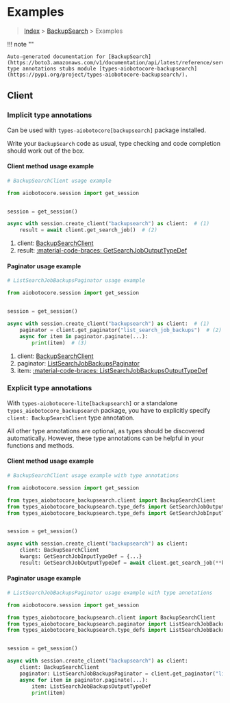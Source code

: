 # Examples

> [Index](../README.md) > [BackupSearch](./README.md) > Examples

!!! note ""

    Auto-generated documentation for [BackupSearch](https://boto3.amazonaws.com/v1/documentation/api/latest/reference/services/backupsearch.html#backupsearch)
    type annotations stubs module [types-aiobotocore-backupsearch](https://pypi.org/project/types-aiobotocore-backupsearch/).

## Client

### Implicit type annotations

Can be used with `types-aiobotocore[backupsearch]` package installed.

Write your `BackupSearch` code as usual,
type checking and code completion should work out of the box.



#### Client method usage example

```python
# BackupSearchClient usage example

from aiobotocore.session import get_session


session = get_session()

async with session.create_client("backupsearch") as client:  # (1)
    result = await client.get_search_job()  # (2)
```

1. client: [BackupSearchClient](./client.md)
2. result: [:material-code-braces: GetSearchJobOutputTypeDef](./type_defs.md#getsearchjoboutputtypedef)



#### Paginator usage example

```python
# ListSearchJobBackupsPaginator usage example

from aiobotocore.session import get_session


session = get_session()

async with session.create_client("backupsearch") as client:  # (1)
    paginator = client.get_paginator("list_search_job_backups")  # (2)
    async for item in paginator.paginate(...):
        print(item)  # (3)
```

1. client: [BackupSearchClient](./client.md)
2. paginator: [ListSearchJobBackupsPaginator](./paginators.md#listsearchjobbackupspaginator)
3. item: [:material-code-braces: ListSearchJobBackupsOutputTypeDef](./type_defs.md#listsearchjobbackupsoutputtypedef)




### Explicit type annotations

With `types-aiobotocore-lite[backupsearch]`
or a standalone `types_aiobotocore_backupsearch` package, you have to explicitly specify
`client: BackupSearchClient` type annotation.

All other type annotations are optional, as types should be discovered automatically.
However, these type annotations can be helpful in your functions and methods.


#### Client method usage example

```python
# BackupSearchClient usage example with type annotations

from aiobotocore.session import get_session

from types_aiobotocore_backupsearch.client import BackupSearchClient
from types_aiobotocore_backupsearch.type_defs import GetSearchJobOutputTypeDef
from types_aiobotocore_backupsearch.type_defs import GetSearchJobInputTypeDef


session = get_session()

async with session.create_client("backupsearch") as client:
    client: BackupSearchClient
    kwargs: GetSearchJobInputTypeDef = {...}
    result: GetSearchJobOutputTypeDef = await client.get_search_job(**kwargs)
```



#### Paginator usage example

```python
# ListSearchJobBackupsPaginator usage example with type annotations

from aiobotocore.session import get_session

from types_aiobotocore_backupsearch.client import BackupSearchClient
from types_aiobotocore_backupsearch.paginator import ListSearchJobBackupsPaginator
from types_aiobotocore_backupsearch.type_defs import ListSearchJobBackupsOutputTypeDef


session = get_session()

async with session.create_client("backupsearch") as client:
    client: BackupSearchClient
    paginator: ListSearchJobBackupsPaginator = client.get_paginator("list_search_job_backups")
    async for item in paginator.paginate(...):
        item: ListSearchJobBackupsOutputTypeDef
        print(item)
```


